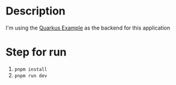 # Description

I'm using the [Quarkus Example](https://github.com/Jocerdikiawann/quarkus-example) as the backend for this application

# Step for run

1. `pnpm install`
2. `pnpm run dev`
